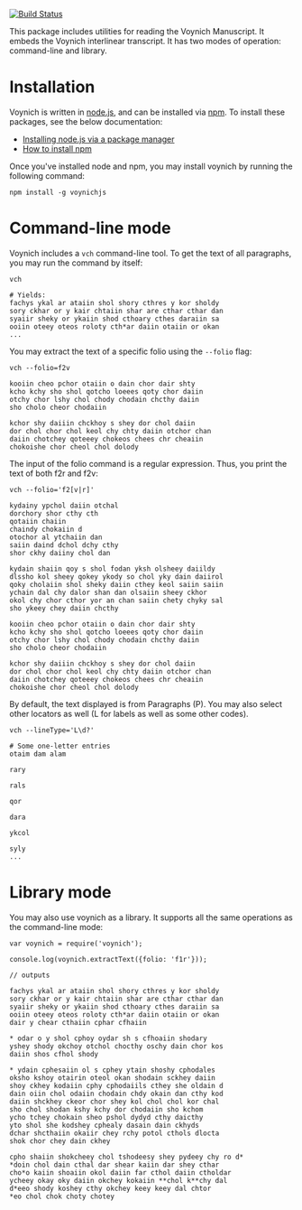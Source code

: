 [![Build Status](https://travis-ci.org/jasonbaker/voynichjs.svg?branch=master)](https://travis-ci.org/jasonbaker/voynichjs)

This package includes utilities for reading the Voynich Manuscript. It embeds 
the Voynich interlinear transcript. It has two modes of operation: command-line
and library.

# Installation
Voynich is written in [node.js](https://nodejs.org), and can be installed via [npm](https://www.npmjs.com). To install these packages, see the below documentation:

* [Installing node.js via a package manager](https://github.com/joyent/node/wiki/Installing-Node.js-via-package-manager)
* [How to install npm](http://blog.npmjs.org/post/85484771375/how-to-install-npm)

Once you've installed node and npm, you may install voynich by running the following command:

    npm install -g voynichjs

# Command-line mode
Voynich includes a `vch` command-line tool. To get the text of all paragraphs, you may run the command by itself:

    vch
    
    # Yields:
    fachys ykal ar ataiin shol shory cthres y kor sholdy
    sory ckhar or y kair chtaiin shar are cthar cthar dan
    syaiir sheky or ykaiin shod cthoary cthes daraiin sa
    ooiin oteey oteos roloty cth*ar daiin otaiin or okan
    ...
    
You may extract the text of a specific folio using the `--folio` flag:

    vch --folio=f2v
    
    kooiin cheo pchor otaiin o dain chor dair shty
    kcho kchy sho shol qotcho loeees qoty chor daiin
    otchy chor lshy chol chody chodain chcthy daiin
    sho cholo cheor chodaiin

    kchor shy daiiin chckhoy s shey dor chol daiin
    dor chol chor chol keol chy chty daiin otchor chan
    daiin chotchey qoteeey chokeos chees chr cheaiin
    chokoishe chor cheol chol dolody
    
The input of the folio command is a regular expression. Thus, you print the text of both f2r and f2v:

    vch --folio='f2[v|r]'
    
    kydainy ypchol daiin otchal
    dorchory shor cthy cth
    qotaiin chaiin
    chaindy chokaiin d
    otochor al ytchaiin dan
    saiin daind dchol dchy cthy
    shor ckhy daiiny chol dan

    kydain shaiin qoy s shol fodan yksh olsheey daiildy
    dlssho kol sheey qokey ykody so chol yky dain daiirol
    qoky cholaiin shol sheky daiin cthey keol saiin saiin
    ychain dal chy dalor shan dan olsaiin sheey ckhor
    okol chy chor cthor yor an chan saiin chety chyky sal
    sho ykeey chey daiin chcthy

    kooiin cheo pchor otaiin o dain chor dair shty
    kcho kchy sho shol qotcho loeees qoty chor daiin
    otchy chor lshy chol chody chodain chcthy daiin
    sho cholo cheor chodaiin

    kchor shy daiiin chckhoy s shey dor chol daiin
    dor chol chor chol keol chy chty daiin otchor chan
    daiin chotchey qoteeey chokeos chees chr cheaiin
    chokoishe chor cheol chol dolody
    
By default, the text displayed is from Paragraphs (P). You may also select other locators as well (L for labels as well as some other codes).

    vch --lineType='L\d?'
    
    # Some one-letter entries
    otaim dam alam

    rary

    rals

    qor

    dara

    ykcol

    syly
    ...
    
# Library mode
You may also use voynich as a library. It supports all the same operations as the command-line mode:

    var voynich = require('voynich');

    console.log(voynich.extractText({folio: 'f1r'}));
    
    // outputs
    
    fachys ykal ar ataiin shol shory cthres y kor sholdy
    sory ckhar or y kair chtaiin shar are cthar cthar dan
    syaiir sheky or ykaiin shod cthoary cthes daraiin sa
    ooiin oteey oteos roloty cth*ar daiin otaiin or okan
    dair y chear cthaiin cphar cfhaiin

    * odar o y shol cphoy oydar sh s cfhoaiin shodary
    yshey shody okchoy otchol chocthy oschy dain chor kos
    daiin shos cfhol shody

    * ydain cphesaiin ol s cphey ytain shoshy cphodales
    oksho kshoy otairin oteol okan shodain sckhey daiin
	shoy ckhey kodaiin cphy cphodaiils cthey she oldain d
	dain oiin chol odaiin chodain chdy okain dan cthy kod
	daiin shckhey ckeor chor shey kol chol chol kor chal
	sho chol shodan kshy kchy dor chodaiin sho kchom
	ycho tchey chokain sheo pshol dydyd cthy daicthy
	yto shol she kodshey cphealy dasain dain ckhyds
	dchar shcthaiin okaiir chey rchy potol cthols dlocta
	shok chor chey dain ckhey
	
	cpho shaiin shokcheey chol tshodeesy shey pydeey chy ro d*
	*doin chol dain cthal dar shear kaiin dar shey cthar
	cho*o kaiin shoaiin okol daiin far cthol daiin ctholdar
	ycheey okay oky daiin okchey kokaiin **chol k**chy dal
	d*eeo shody koshey cthy okchey keey keey dal chtor
	*eo chol chok choty chotey